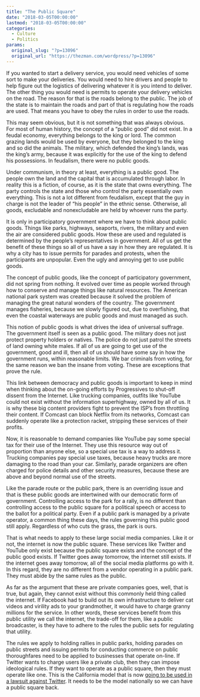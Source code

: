 ```yaml
---
title: "The Public Square"
date: "2018-03-05T00:00:00"
lastmod: "2018-03-05T00:00:00"
categories:
  - Culture
  - Politics
params:
  original_slug: "?p=13096"
  original_url: "https://thezman.com/wordpress/?p=13096"
---
```


If you wanted to start a delivery service, you would need vehicles of
some sort to make your deliveries. You would need to hire drivers and
people to help figure out the logistics of delivering whatever it is you
intend to deliver. The other thing you would need is permits to operate
your delivery vehicles on the road. The reason for that is the roads
belong to the public. The job of the state is to maintain the roads and
part of that is regulating how the roads are used. That means you have
to obey the rules in order to use the roads.

This may seem obvious, but it is not something that was always obvious.
For most of human history, the concept of a “public good” did not exist.
In a feudal economy, everything belongs to the king or lord. The common
grazing lands would be used by everyone, but they belonged to the king
and so did the animals. The military, which defended the king’s lands,
was the king’s army, because it was explicitly for the use of the king
to defend his possessions. In feudalism, there were no public goods.

Under communism, in theory at least, everything is a public good. The
people own the land and the capital that is accumulated through labor.
In reality this is a fiction, of course, as it is the state that owns
everything. The party controls the state and those who control the party
essentially own everything. This is not a lot different from feudalism,
except that the guy in charge is not the leader of “his people” in the
ethnic sense. Otherwise, all goods, excludable and nonexcludable are
held by whoever runs the party.

It is only in participatory government where we have to think about
public goods. Things like parks, highways, seaports, rivers, the
military and even the air are considered public goods. How these are
used and regulated is determined by the people’s representatives in
government. All of us get the benefit of these things so all of us have
a say in how they are regulated. It is why a city has to issue permits
for parades and protests, when the participants are unpopular. Even the
ugly and annoying get to use public goods.

The concept of public goods, like the concept of participatory
government, did not spring from nothing. It evolved over time as people
worked through how to conserve and manage things like natural resources.
The American national park system was created because it solved the
problem of managing the great natural wonders of the country. The
government manages fisheries, because we slowly figured out, due to
overfishing, that even the coastal waterways are public goods and must
managed as such.

This notion of public goods is what drives the idea of universal
suffrage. The government itself is seen as a public good. The military
does not just protect property holders or natives. The police do not
just patrol the streets of land owning white males. If all of us are
going to get use of the government, good and ill, then all of us should
have some say in how the government runs, within reasonable limits. We
bar criminals from voting, for the same reason we ban the insane from
voting. These are exceptions that prove the rule.

This link between democracy and public goods is important to keep in
mind when thinking about the on-going efforts by Progressives to
shut-off dissent from the Internet. Like trucking companies, outfits
like YouTube could not exist without the information superhighway, owned
by all of us. It is why these big content providers fight to prevent the
ISP’s from throttling their content. If Comcast can block Netflix from
its networks, Comcast can suddenly operate like a protection racket,
stripping these services of their profits.

Now, it is reasonable to demand companies like YouTube pay some special
tax for their use of the Internet. They use this resource way out of
proportion than anyone else, so a special use tax is a way to address
it. Trucking companies pay special use taxes, because heavy trucks are
more damaging to the road than your car. Similarly, parade organizers
are often charged for police details and other security measures,
because these are above and beyond normal use of the streets.

Like the parade route or the public park, there is an overriding issue
and that is these public goods are intertwined with our democratic form
of government. Controlling access to the park for a rally, is no
different than controlling access to the public square for a political
speech or access to the ballot for a political party. Even if a public
park is managed by a private operator, a common thing these days, the
rules governing this public good still apply. Regardless of who cuts the
grass, the park is ours.

That is what needs to apply to these large social media companies. Like
it or not, the internet is now the public square. These services like
Twitter and YouTube only exist because the public square exists and the
concept of the public good exists. If Twitter goes away tomorrow, the
internet still exists. If the internet goes away tomorrow, all of the
social media platforms go with it. In this regard, they are no different
from a vendor operating in a public park. They must abide by the same
rules as the public.

As far as the argument that these are private companies goes, well, that
is true, but again, they cannot exist without this commonly held thing
called the internet. If Facebook had to build out its own infrastructure
to deliver cat videos and virility ads to your grandmother, it would
have to charge granny millions for the service. In other words, these
services benefit from this public utility we call the internet, the
trade-off for them, like a public broadcaster, is they have to adhere to
the rules the public sets for regulating that utility.

The rules we apply to holding rallies in public parks, holding parades
on public streets and issuing permits for conducting commerce on public
thoroughfares need to be applied to businesses that operate on-line. If
Twitter wants to charge users like a private club, then they can impose
ideological rules. If they want to operate as a public square, then they
must operate like one. This is the California model that is now [going
to be used in a lawsuit against
Twitter](http://www.breitbart.com/big-government/2018/02/23/free-speech-suit-aims-prevent-twitter-blocking-users-based-political-views/).
It needs to be the model nationally so we can have a public square back.
